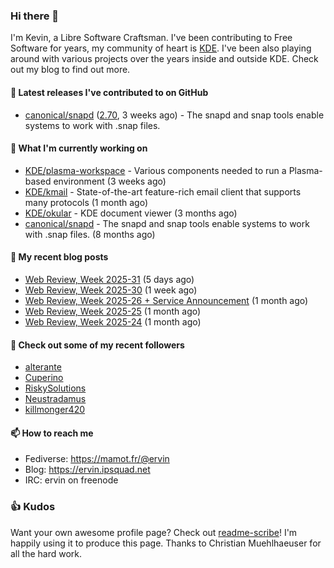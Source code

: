### Hi there 👋

I'm Kevin, a Libre Software Craftsman. I've been contributing to Free Software for years,
my community of heart is [KDE](https://kde.org). I've been also playing around with various
projects over the years inside and outside KDE. Check out my blog to find out more.

#### 🔭 Latest releases I've contributed to on GitHub

- [canonical/snapd](https://github.com/canonical/snapd) ([2.70](https://github.com/canonical/snapd/releases/tag/2.70), 3 weeks ago) - The snapd and snap tools enable systems to work with .snap files.

#### 🌱 What I'm currently working on

- [KDE/plasma-workspace](https://github.com/KDE/plasma-workspace) - Various components needed to run a Plasma-based environment (3 weeks ago)
- [KDE/kmail](https://github.com/KDE/kmail) - State-of-the-art feature-rich email client that supports many protocols (1 month ago)
- [KDE/okular](https://github.com/KDE/okular) - KDE document viewer (3 months ago)
- [canonical/snapd](https://github.com/canonical/snapd) - The snapd and snap tools enable systems to work with .snap files. (8 months ago)

#### 📜 My recent blog posts

- [Web Review, Week 2025-31](https://ervin.ipsquad.net/blog/2025/08/01/web-review-week-2025-31/) (5 days ago)
- [Web Review, Week 2025-30](https://ervin.ipsquad.net/blog/2025/07/25/web-review-week-2025-30/) (1 week ago)
- [Web Review, Week 2025-26 &#43; Service Announcement](https://ervin.ipsquad.net/blog/2025/06/27/web-review-week-2025-26/) (1 month ago)
- [Web Review, Week 2025-25](https://ervin.ipsquad.net/blog/2025/06/20/web-review-week-2025-25/) (1 month ago)
- [Web Review, Week 2025-24](https://ervin.ipsquad.net/blog/2025/06/13/web-review-week-2025-24/) (1 month ago)

#### 👯 Check out some of my recent followers

- [alterante](https://github.com/alterante)
- [Cuperino](https://github.com/Cuperino)
- [RiskySolutions](https://github.com/RiskySolutions)
- [Neustradamus](https://github.com/Neustradamus)
- [killmonger420](https://github.com/killmonger420)

#### 📫 How to reach me

- Fediverse: https://mamot.fr/@ervin
- Blog: https://ervin.ipsquad.net
- IRC: ervin on freenode

### 👍 Kudos

Want your own awesome profile page? Check out [readme-scribe](https://github.com/muesli/readme-scribe)!
I'm happily using it to produce this page. Thanks to Christian Muehlhaeuser for all the hard work.

